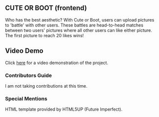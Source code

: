 ## CUTE OR BOOT (frontend)

Who has the best aesthetic? With Cute or Boot, users can upload pictures to 'battle' with other users. These battles are head-to-head matches between two users' pictures where all other users can like either picture. The first picture to reach 20 likes wins!

## Video Demo

Click [here](https://www.youtube.com/watch?v=mOt370i588M&feature=youtu.be) for a video demonstration of the project.

### Contributors Guide

I am not taking contributions at this time.

### Special Mentions

HTML template provided by HTML5UP (Future Imperfect).
